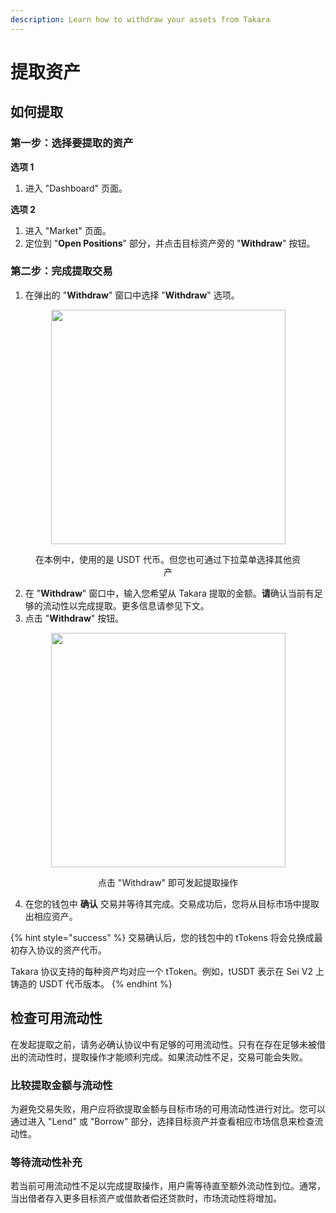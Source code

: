 ```yaml
---
description: Learn how to withdraw your assets from Takara
---
```


# 提取资产

## 如何提取

### 第一步：选择要提取的资产

**选项 1**

1. 进入 "Dashboard" 页面。

**选项 2**

1. 进入 "Market" 页面。  
2. 定位到 "**Open Positions**" 部分，并点击目标资产旁的 "**Withdraw**" 按钮。

### 第二步：完成提取交易

1. 在弹出的 "**Withdraw**" 窗口中选择 "**Withdraw**" 选项。

<div align="center"><figure><picture><source srcset="../../.gitbook/assets/Screenshot 2025-01-19 at 7.49.34 PM.png" media="(prefers-color-scheme: dark)"><img src="../../.gitbook/assets/Screenshot 2025-01-19 at 7.49.26 PM.png" alt="" width="375"></picture><figcaption><p>在本例中，使用的是 USDT 代币。但您也可通过下拉菜单选择其他资产</p></figcaption></figure></div>

2. 在 "**Withdraw**" 窗口中，输入您希望从 Takara 提取的金额。**请**确认当前有足够的流动性以完成提取。更多信息请参见下文。
3. 点击 "**Withdraw**" 按钮。

<div align="center"><figure><picture><source srcset="../../.gitbook/assets/Screenshot 2025-01-19 at 7.52.37 PM.png" media="(prefers-color-scheme: dark)"><img src="../../.gitbook/assets/Screenshot 2025-01-19 at 7.52.31 PM.png" alt="" width="375"></picture><figcaption><p>点击 "Withdraw" 即可发起提取操作</p></figcaption></figure></div>

4. 在您的钱包中 **确认** 交易并等待其完成。交易成功后，您将从目标市场中提取出相应资产。

{% hint style="success" %}
交易确认后，您的钱包中的 tTokens 将会兑换成最初存入协议的资产代币。

Takara 协议支持的每种资产均对应一个 tToken。例如，tUSDT 表示在 Sei V2 上铸造的 USDT 代币版本。
{% endhint %}

## 检查可用流动性

在发起提取之前，请务必确认协议中有足够的可用流动性。只有在存在足够未被借出的流动性时，提取操作才能顺利完成。如果流动性不足，交易可能会失败。

### **比较提取金额与流动性**

为避免交易失败，用户应将欲提取金额与目标市场的可用流动性进行对比。您可以通过进入 "Lend" 或 "Borrow" 部分，选择目标资产并查看相应市场信息来检查流动性。

### 等待流动性补充

若当前可用流动性不足以完成提取操作，用户需等待直至额外流动性到位。通常，当出借者存入更多目标资产或借款者偿还贷款时，市场流动性将增加。
